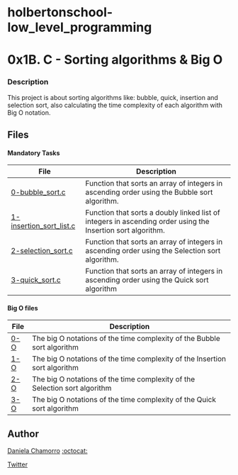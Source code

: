 # holbertonschool-low_level_programming

# 0x1B. C - Sorting algorithms & Big O
### Description
This project is about sorting algorithms like: bubble, quick, insertion and selection sort, also calculating the time complexity of each algorithm with Big O notation.

## Files
#### Mandatory Tasks

| File | Description |
| ------ | ------ |
| [0-bubble_sort.c](0-bubble_sort.c) | Function that sorts an array of integers in ascending order using the Bubble sort algorithm. |
| [1-insertion_sort_list.c](1-insertion_sort_list.c) | Function that sorts a doubly linked list of integers in ascending order using the Insertion sort algorithm. |
| [2-selection_sort.c](2-selection_sort.c) | Function that sorts an array of integers in ascending order using the Selection sort algorithm. |
| [3-quick_sort.c](3-quick_sort.c) | Function that sorts an array of integers in ascending order using the Quick sort algorithm |

#### Big O files
| File | Description |
| ------ | ------ |
| [0-O](0-O) | The big O notations of the time complexity of the Bubble sort algorithm |
| [1-O](1-O) | The big O notations of the time complexity of the Insertion sort algorithm |
| [2-O](2-O) | The big O notations of the time complexity of the Selection sort algorithm |
| [3-O](3-O) | The big O notations of the time complexity of the Quick sort algorithm |

## Author

[Daniela Chamorro](https://www.linkedin.com/in/daniela-alexandra-chamorro-guerrero-666805a1/) [:octocat:](https://github.com/dalexach)

[Twitter](https://twitter.com/dalexach)

